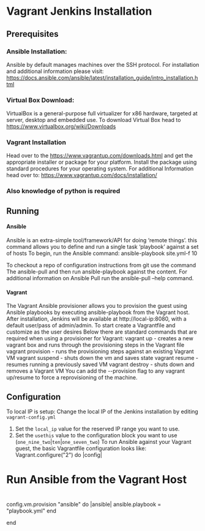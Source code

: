 # Vagrant Jenkins Installation 

## Prerequisites
### Ansible Installation:
Ansible by default manages machines over the SSH protocol.
For installation and additional information please visit: 
https://docs.ansible.com/ansible/latest/installation_guide/intro_installation.html

### Virtual Box Download:
VirtualBox is a general-purpose full virtualizer for x86 hardware, targeted at server, desktop and embedded use. 
To download Virtual Box head to https://www.virtualbox.org/wiki/Downloads
### Vagrant Installation 
Head over to the https://www.vagrantup.com/downloads.html and get the appropriate installer or package for your platform. Install the package using standard procedures for your operating system. For additional Information head over to: https://www.vagrantup.com/docs/installation/

### Also knowledge of python is required

## Running

#### Ansible
Ansible is an extra-simple tool/framework/API for doing ‘remote things’. this command allows you to define and run a single task ‘playbook’ against a set of hosts
To begin, run the Ansible command: 
ansible-playbook site.yml-f 10

To checkout a repo of configuration instructions from git use the command The ansible-pull  and then run ansible-playbook against the content. 
For additional information on Ansible Pull run the ansible-pull –help command.
#### Vagrant
The Vagrant Ansible provisioner allows you to provision the guest using Ansible playbooks by executing ansible-playbook from the Vagrant host.
After installation, Jenkins will be available at http://local-ip:8080, with a default user/pass of admin/admin.
To start create a Vagrantfile and customize as the user desires 
Below there are standard commands that are required when using a provisioner for Vagrant: 
vagrant up - creates a new vagrant box and runs through the provisioning steps in the Vagrant file
vagrant provision - runs the provisioning steps against an existing Vagrant VM
vagrant suspend - shuts down the vm and saves state
vagrant resume - resumes running a previously saved VM
vagrant destroy - shuts down and removes a Vagrant VM
You can add the --provision flag to any vagrant up/resume to force a reprovisioning of the machine.

## Configuration
To local IP is setup: 
Change the local IP of the Jenkins installation by editing `vagrant-config.yml`
1. Set the `local_ip` value for the reserved IP range you want to use.
2. Set the `usethis` value to the configuration block you want to use (`one_nine_two`|`ten`|`one_seven_two`)
To run Ansible against your Vagrant guest, the basic Vagrantfile configuration looks like:
Vagrant.configure("2") do |config|

  #
  # Run Ansible from the Vagrant Host
  #
  config.vm.provision "ansible" do |ansible|
    ansible.playbook = "playbook.yml"
  end

end



